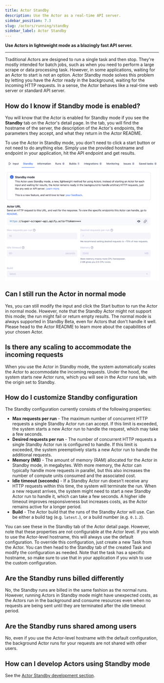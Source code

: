 ```yaml
---
title: Actor Standby
description: Use the Actor as a real-time API server.
sidebar_position: 7.3
slug: /actors/running/standby
sidebar_label: Actor Standby
---
```


**Use Actors in lightweight mode as a blazingly fast API server.**

---

Traditional Actors are designed to run a single task and then stop. They're mostly intended for batch jobs, such as when you need to perform a large scrape or data processing task.
However, in some applications, waiting for an Actor to start is not an option. Actor Standby mode solves this problem by letting you have the Actor ready
in the background, waiting for the incoming HTTP requests. In a sense, the Actor behaves like a real-time web server or standard API server.

## How do I know if Standby mode is enabled?

You will know that the Actor is enabled for Standby mode if you see the **Standby** tab on the Actor's detail page.
In the tab, you will find the hostname of the server, the description of the Actor's endpoints,
the parameters they accept, and what they return in the Actor README.

To use the Actor in Standby mode, you don't need to click a start button or not need to do anything else. Simply use the provided hostname and endpoint in your application,
hit the API endpoint and get results.

![Standby tab](./images/actor_standby/standby-tab.png)

## Can I still run the Actor in normal mode

Yes, you can still modify the input and click the Start button to run the Actor in normal mode. However, note that the Standby Actor might
not support this mode; the run might fail or return empty results. The normal mode is always supported in Standby Beta, even for Actors that don't handle
it well. Please head to the Actor README to learn more about the capabilities of your chosen Actor.

## Is there any scaling to accommodate the incoming requests

When you use the Actor in Standby mode, the system automatically scales the Actor to accommodate the incoming requests. Under the hood,
the system starts new Actor runs, which you will see in the Actor runs tab, with the origin set to Standby.

## How do I customize Standby configuration

The Standby configuration currently consists of the following properties:

- **Max requests per run** - The maximum number of concurrent HTTP requests a single Standby Actor run can accept. If this limit is exceeded, the system starts a new Actor run to handle the request, which may take a few seconds.
- **Desired requests per run** - The number of concurrent HTTP requests a single Standby Actor run is configured to handle. If this limit is exceeded, the system preemptively starts a new Actor run to handle the additional requests.
- **Memory (MB)** - The amount of memory (RAM) allocated for the Actor in Standby mode, in megabytes. With more memory, the Actor can typically handle more requests in parallel, but this also increases the number of compute units consumed and the associated cost.
- **Idle timeout (seconds)** - If a Standby Actor run doesn’t receive any HTTP requests within this time, the system will terminate the run. When a new request arrives, the system might need to start a new Standby Actor run to handle it, which can take a few seconds. A higher idle timeout improves responsiveness but increases costs, as the Actor remains active for a longer period.
- **Build** - The Actor build that the runs of the Standby Actor will use. Can be either a build tag (e.g. `latest.`), or a build number (e.g. `0.1.2`).

You can see these in the Standby tab of the Actor detail page. However, note that these properties are not configurable at the Actor level. If you wish to
use the Actor-level hostname, this will always use the default configuration. To override this configuration, just create a new Task from the Actor.
You can then head to the Standby tab of the created Task and modify the configuration as needed. Note that the task has a specific hostname, so make
sure to use that in your application if you wish to use the custom configuration.

## Are the Standby runs billed differently

No, the Standby runs are billed in the same fashion as the normal runs.
However, running Actors in Standby mode might have unexpected costs, as the Actors run in the background and consume resources even when no requests are being sent until they are terminated after the idle timeout period.

## Are the Standby runs shared among users

No, even if you use the Actor-level hostname with the default configuration, the background Actor runs for your requests are not shared with other users.

## How can I develop Actors using Standby mode

See the [Actor Standby development section](../development/programming_interface/actor_standby.md).
